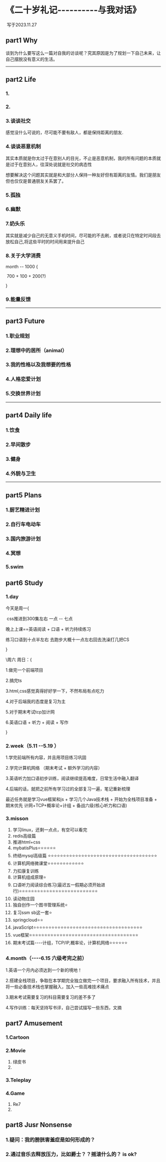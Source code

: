 # 								《二十岁礼记----------与我对话》

​																								写于2023.11.27  																



## part1  Why

谈到为什么要写这么一篇对自我的访谈呢？究其原因是为了规划一下自己未来，让自己摆脱没有意义的生活。

-------------------------------------------------------------------------------------------------------------------------------------------------------------------------------------------

## part2 Life

### 1.

### 2.

### 3.谈谈社交

感觉没什么可说的，尽可能不要有敌人，都是保持距离的朋友.

### 4.谈谈恶意机制

其实本质就是你太过于在意别人的目光，不止是恶意机制，我的所有问题的本质就是过于在意别人，往深处说就是社交的病态性

想要解决这个问题其实就是和大部分人保持一种友好但有距离的友情。我们是朋友但也仅仅是普通朋友关系罢了。



### 5.孤独

### 6.幽默

### 7.奶头乐

其实就是减少自己的无意义手机时间，尽可能的不去刷，或者说只在特定时间段去放松自己,将这些平时的时间用来提升自己

### 8.关于大学消费

month  -- 1000  { 

​			700 + 100 + 200(?)

}

### 9.能量反馈

-------------------------------------------------------------------------------------------------------------------------------------------------------------------------------------------

## part3 Future

### 1.职业规划

### 2.理想中的居所（animal）

### 3.我的性格以及我想要的性格

### 4.人格恋爱计划

### 5.交换世界计划

-------------------------------------------------------------------------------------------------------------------------------------------------------------------------------------------

## part4 Daily life

### 1.饮食

### 2.早间散步

### 3.健身

### 4.外貌与卫生

-------------------------------------------------------------------------------------------------------------------------------------------------------------------------------------------

## part5 Plans

### 1.厨艺精进计划

### 2.自行车电动车

### 3.国内旅游计划

### 4.冥想

### 5.swim













## part6 Study

### 1.day

今天是周一{

​	css推进到300集左右 一点 -- 七点

晚上上课==英语阅读 + 口语 + 听力持续练习

练习口语到十点半左右 去跑步大概十一点左右回去洗澡打几把CS

}







\周六 周日：{

1.做完一个前端项目

2.搞完ts

3.html,css感觉真得好好学一下，不然布局有点吃力

4.对于后端我的态度是复习为主

5.对于期末考试tcp加计网

6.英语口语 + 听力 + 阅读 + 写作

}









### 2.week（5.11 --5.19 ）

1.学完前端所有内容，并且用项目练习巩固

2.学完计算机网络  （期末考试 + 额外学习的内容）

3.英语听力加口语初步训练，阅读继续提高难度，日常生活中融入翻译

4.后端的话，就把之前所有学习过的全部复习一遍，笔记重新梳理



最近任务就是学习vue框架和js + 学习几个Java技术栈 + 开始为全栈项目准备 +  期末优先 计网+TCP+概率论+计组 +  备战六级(核心听力和口语)







### 3.misson

1. 学习linux，还剩一点点，有空可以看完
1. redis高级篇
1. 推进html+css
1. mybatisPlus⭐⭐⭐⭐⭐⭐
1. 终结mysql高级篇 ⭐⭐⭐⭐⭐⭐⭐⭐⭐⭐⭐⭐⭐⭐⭐⭐⭐⭐⭐⭐⭐⭐⭐⭐⭐⭐⭐⭐⭐⭐⭐⭐⭐⭐⭐⭐
1. 计算机网络微课堂⭐⭐⭐⭐⭐⭐⭐⭐⭐⭐⭐⭐
1. 力扣康复训练
1. 计算机组成原理⭐
1. 口语听力阅读综合练习(最迟五一假期必须开始进行)⭐⭐⭐⭐⭐⭐⭐⭐⭐⭐⭐⭐⭐⭐⭐⭐⭐⭐⭐⭐⭐⭐⭐⭐⭐⭐
1. 读动物庄园
1. 独自创作一个图书管理系统⭐
1. 复习ssm sb这一套⭐
1. springcloud⭐⭐
1. javaScript⭐⭐⭐⭐⭐⭐⭐⭐⭐⭐⭐⭐⭐⭐⭐⭐⭐⭐⭐⭐⭐⭐⭐⭐⭐⭐⭐⭐⭐⭐⭐⭐⭐⭐⭐⭐
1. vue框架⭐⭐⭐⭐⭐⭐⭐⭐⭐⭐⭐⭐⭐⭐⭐⭐⭐⭐⭐⭐⭐⭐⭐⭐⭐⭐⭐⭐⭐⭐⭐⭐⭐⭐⭐⭐
1. 期末考试篇----计组，TCP/IP,概率论，计算机网络⭐⭐⭐⭐⭐⭐







### 4.month（----6.15 六级考完之前）

1.英语一个月内必须达到一个新的境地！

2.搭建全栈项目，争取在本学期完全独立做完一个项目，要求融入所有技术，并且将一些必备技术栈也掌握融入，加入一些高难技术痛点

3.期末考试需要复习的科目需要复习的差不多了

4.写作训练：每天坚持写书评，自己尝试描写一些东西，文摘









## part7 Amusement

### 1.Cartoon  

### 2.Movie

1. 绿皮书
3. 

### 3.Teleplay



### 4.Game

1. Re7
1. 



## part8 Jusr Nonsense

### 1.疑问：我的膀胱害羞症是如何形成的？

### 2.通过音乐去释放压力，比如爵士？？摇滚什么的？ is ok?
